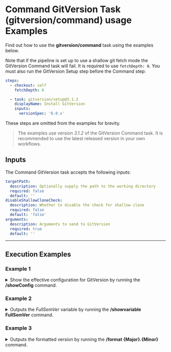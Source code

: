 # Command GitVersion Task (gitversion/command) usage Examples

Find out how to use the **gitversion/command** task using the examples below.

Note that if the pipeline is set up to use a shallow git fetch mode the GitVersion Command task will fail. It is required to use `fetchDepth: 0`.
You must also run the GitVersion Setup step before the Command step:

```yaml
steps:
  - checkout: self
    fetchDepth: 0

  - task: gitversion/setup@3.1.2
    displayName: Install GitVersion
    inputs:
      versionSpec: '6.0.x'
```

These steps are omitted from the examples for brevity.

> The examples use version _3.1.2_ of the GitVersion Command task.  It is recommended to use the latest released version in your own workflows.

## Inputs

The Command GitVersion task accepts the following inputs:

```yaml
targetPath:
  description: Optionally supply the path to the working directory
  required: false
  default: ''
disableShallowCloneCheck:
  description: Whether to disable the check for shallow clone
  required: false
  default: 'false'
arguments:
  description: Arguments to send to GitVersion
  required: true
  default: ''
```

---

## Execution Examples

### Example 1

<details>
  <summary>Show the effective configuration for GitVersion by running the <b>/showConfig</b> command.</summary>

```yaml
steps:
  # gitversion/setup@3.1.2 task omitted for brevity.

  - task: gitversion/command@3.1.2
    displayName: Display GitVersion config
    inputs:
      arguments: '/showConfig'
```

</details>

### Example 2

<details>
  <summary>Outputs the <i>FullSemVer</i> variable by running the <b>/showvariable FullSemVer</b> command.</summary>

```yaml
steps:
  # gitversion/setup@3.1.2 task omitted for brevity.

  - task: gitversion/command@3.1.2
    displayName: Output the FullSemVer variable
    inputs:
      arguments: '/showvariable FullSemVer'
```

</details>

### Example 3

<details>
  <summary>Outputs the formatted version by running the <b>/format {Major}.{Minor}</b> command.</summary>

```yaml
steps:
  # gitversion/setup@3.1.2 task omitted for brevity.

  - task: gitversion/command@3.1.2
    displayName: Output the formatted version
    inputs:
      arguments: '/format {Major}.{Minor}' # any Output Variable can be used here
```

</details>
